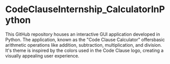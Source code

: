 # CodeClauseInternship_CalculatorInPython
This GitHub repository houses an interactive GUI application developed in Python. The application, known as the "Code Clause Calculator" offersbasic arithmetic operations like addition, subtraction, multiplication, and division. It's theme is inspired by the colors used in the Code Clause logo, creating a visually appealing user experience.
